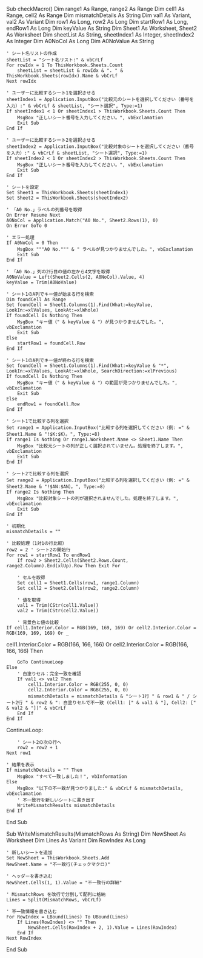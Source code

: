 Sub checkMacro()
    Dim range1 As Range, range2 As Range
    Dim cell1 As Range, cell2 As Range
    Dim mismatchDetails As String
    Dim val1 As Variant, val2 As Variant
    Dim row1 As Long, row2 As Long
    Dim startRow1 As Long, endRow1 As Long
    Dim keyValue As String
    Dim Sheet1 As Worksheet, Sheet2 As Worksheet
    Dim sheetList As String, sheetIndex1 As Integer, sheetIndex2 As Integer
    Dim A0NoCol As Long
    Dim A0NoValue As String

    ' シート名リストの作成
    sheetList = "シート名リスト:" & vbCrLf
    For rowIdx = 1 To ThisWorkbook.Sheets.Count
        sheetList = sheetList & rowIdx & ". " & ThisWorkbook.Sheets(rowIdx).Name & vbCrLf
    Next rowIdx

    ' ユーザーに比較するシート1を選択させる
    sheetIndex1 = Application.InputBox("比較元のシートを選択してください（番号を入力）:" & vbCrLf & sheetList, "シート選択", Type:=1)
    If sheetIndex1 < 1 Or sheetIndex1 > ThisWorkbook.Sheets.Count Then
        MsgBox "正しいシート番号を入力してください。", vbExclamation
        Exit Sub
    End If
    
    ' ユーザーに比較するシート2を選択させる
    sheetIndex2 = Application.InputBox("比較対象のシートを選択してください（番号を入力）:" & vbCrLf & sheetList, "シート選択", Type:=1)
    If sheetIndex2 < 1 Or sheetIndex2 > ThisWorkbook.Sheets.Count Then
        MsgBox "正しいシート番号を入力してください。", vbExclamation
        Exit Sub
    End If

    ' シートを設定
    Set Sheet1 = ThisWorkbook.Sheets(sheetIndex1)
    Set Sheet2 = ThisWorkbook.Sheets(sheetIndex2)

    ' 「A0 No.」ラベルの列番号を取得
    On Error Resume Next
    A0NoCol = Application.Match("A0 No.", Sheet2.Rows(1), 0)
    On Error GoTo 0
    
    ' エラー処理
    If A0NoCol = 0 Then
        MsgBox """A0 No.""" & " ラベルが見つかりませんでした。", vbExclamation
        Exit Sub
    End If

    ' 「A0 No.」列の2行目の値の左から4文字を取得
    A0NoValue = Left(Sheet2.Cells(2, A0NoCol).Value, 4)
    keyValue = Trim(A0NoValue)

    ' シート1のA列でキー値が始まる行を検索
    Dim foundCell As Range
    Set foundCell = Sheet1.Columns(1).Find(What:=keyValue, LookIn:=xlValues, LookAt:=xlWhole)
    If foundCell Is Nothing Then
        MsgBox "キー値（" & keyValue & "）が見つかりませんでした。", vbExclamation
        Exit Sub
    Else
        startRow1 = foundCell.Row
    End If

    ' シート1のA列でキー値が終わる行を検索
    Set foundCell = Sheet1.Columns(1).Find(What:=keyValue & "*", LookIn:=xlValues, LookAt:=xlWhole, SearchDirection:=xlPrevious)
    If foundCell Is Nothing Then
        MsgBox "キー値（" & keyValue & "）の範囲が見つかりませんでした。", vbExclamation
        Exit Sub
    Else
        endRow1 = foundCell.Row
    End If

    ' シート1で比較する列を選択
    Set range1 = Application.InputBox("比較する列を選択してください（例: =" & Sheet1.Name & "!$K:$K）。", Type:=8)
    If range1 Is Nothing Or range1.Worksheet.Name <> Sheet1.Name Then
        MsgBox "比較元シートの列が正しく選択されていません。処理を終了します。", vbExclamation
        Exit Sub
    End If

    ' シート2で比較する列を選択
    Set range2 = Application.InputBox("比較する列を選択してください（例: =" & Sheet2.Name & "!$AN:$AN）。", Type:=8)
    If range2 Is Nothing Then
        MsgBox "比較対象シートの列が選択されませんでした。処理を終了します。", vbExclamation
        Exit Sub
    End If

    ' 初期化
    mismatchDetails = ""

    ' 比較処理（1対1の行比較）
    row2 = 2 ' シート2の開始行
    For row1 = startRow1 To endRow1
        If row2 > Sheet2.Cells(Sheet2.Rows.Count, range2.Column).End(xlUp).Row Then Exit For

        ' セルを取得
        Set cell1 = Sheet1.Cells(row1, range1.Column)
        Set cell2 = Sheet2.Cells(row2, range2.Column)

        ' 値を取得
        val1 = Trim(CStr(cell1.Value))
        val2 = Trim(CStr(cell2.Value))

        ' 背景色と値の比較
    If cell1.Interior.Color = RGB(169, 169, 169) Or cell2.Interior.Color = RGB(169, 169, 169) Or _
   cell1.Interior.Color = RGB(166, 166, 166) Or cell2.Interior.Color = RGB(166, 166, 166) Then

        GoTo ContinueLoop
    Else
        ' 白塗りセル：完全一致を確認
        If val1 <> val2 Then
            cell1.Interior.Color = RGB(255, 0, 0)
            cell2.Interior.Color = RGB(255, 0, 0)
            mismatchDetails = mismatchDetails & "シート1行 " & row1 & " / シート2行 " & row2 & ": 白塗りセルで不一致 (Cell1: [" & val1 & "], Cell2: [" & val2 & "])" & vbCrLf
        End If
    End If
    
ContinueLoop:
    
        ' シート2の次の行へ
        row2 = row2 + 1
    Next row1

    ' 結果を表示
    If mismatchDetails = "" Then
        MsgBox "すべて一致しました！", vbInformation
    Else
        MsgBox "以下の不一致が見つかりました:" & vbCrLf & mismatchDetails, vbExclamation
        ' 不一致行を新しいシートに書き出す
        WriteMismatchResults mismatchDetails
    End If
End Sub

Sub WriteMismatchResults(MismatchRows As String)
    Dim NewSheet As Worksheet
    Dim Lines As Variant
    Dim RowIndex As Long

    ' 新しいシートを追加
    Set NewSheet = ThisWorkbook.Sheets.Add
    NewSheet.Name = "不一致行(チェックマクロ)"

    ' ヘッダーを書き込む
    NewSheet.Cells(1, 1).Value = "不一致行の詳細"

    ' MismatchRows を改行で分割して配列に格納
    Lines = Split(MismatchRows, vbCrLf)

    ' 不一致情報を書き込む
    For RowIndex = LBound(Lines) To UBound(Lines)
        If Lines(RowIndex) <> "" Then
            NewSheet.Cells(RowIndex + 2, 1).Value = Lines(RowIndex)
        End If
    Next RowIndex
End Sub





